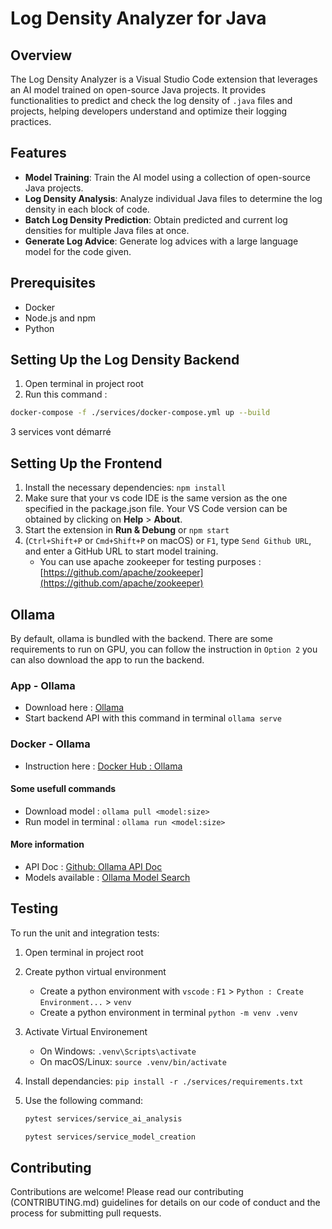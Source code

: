 # Log Density Analyzer for Java

## Overview

The Log Density Analyzer is a Visual Studio Code extension that leverages an AI model trained on open-source Java projects. It provides functionalities to predict and check the log density of `.java` files and projects, helping developers understand and optimize their logging practices.

## Features

- **Model Training**: Train the AI model using a collection of open-source Java projects.
- **Log Density Analysis**: Analyze individual Java files to determine the log density in each block of code.
- **Batch Log Density Prediction**: Obtain predicted and current log densities for multiple Java files at once.
- **Generate Log Advice**: Generate log advices with a large language model for the code given.

## Prerequisites

- Docker
- Node.js and npm
- Python

## Setting Up the Log Density Backend

1. Open terminal in project root
2. Run this command :

```bash
docker-compose -f ./services/docker-compose.yml up --build
```
3 services vont démarré

## Setting Up the Frontend

1. Install the necessary dependencies: `npm install`
2. Make sure that your vs code IDE is the same version as the one specified in the package.json file. Your VS Code version can be obtained by clicking on **Help** > **About**.
3. Start the extension in **Run & Debung** or `npm start`
4. (`Ctrl+Shift+P` or `Cmd+Shift+P` on macOS) or `F1`, type `Send Github URL`, and enter a GitHub URL to start model training.
   - You can use apache zookeeper for testing purposes : [https://github.com/apache/zookeeper](https://github.com/apache/zookeeper)

## Ollama

By default, ollama is bundled with the backend. There are some requirements to run on GPU, you can follow the instruction in `Option 2` you can also download the app to run the backend.

### App - Ollama

- Download here : [Ollama](https://ollama.com/)
- Start backend API with this command in terminal `ollama serve`

### Docker - Ollama

- Instruction here : [Docker Hub : Ollama](https://hub.docker.com/r/ollama/ollama)

#### Some usefull commands

- Download model : `ollama pull <model:size>`
- Run model in terminal : `ollama run <model:size>`

#### More information

- API Doc : [Github: Ollama API Doc](https://github.com/ollama/ollama/blob/main/docs/api.md)
- Models available : [Ollama Model Search](https://ollama.com/search)

## Testing

To run the unit and integration tests:

1. Open terminal in project root
2. Create python virtual environment
   - Create a python environment with `vscode` : `F1` > `Python : Create Environment...` > `venv`
   - Create a python environment in terminal `python -m venv .venv`
3. Activate Virtual Environement
   - On Windows: `.venv\Scripts\activate`
   - On macOS/Linux: `source .venv/bin/activate`
4. Install dependancies: `pip install -r ./services/requirements.txt`
5. Use the following command:

   ```bash
   pytest services/service_ai_analysis
   
   pytest services/service_model_creation
   ```

## Contributing

Contributions are welcome! Please read our contributing (CONTRIBUTING.md) guidelines for details on our code of conduct and the process for submitting pull requests.
